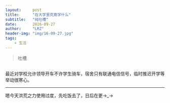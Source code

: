 ```yaml
---
layout:     post
title:      "在大学里究竟学什么"
subtitle:   "纯吐槽"
date:       2016-09-27
author:     "LRZ"
header-img: "img/16-09-27.jpg"
tags:
    - 生活
---
```


> 吐槽

##
最近对学校允许领导开车不许学生骑车，宿舍只有联通电信信号，临时推迟开学等举动很寒心。
<hr>
嗯今天洪荒之力使用过度，先吃饭去了，日后在更→_→